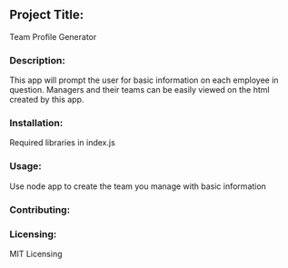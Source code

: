 ## Project Title: 
Team Profile Generator

### Description:
This app will prompt the user for basic information on each employee in question. Managers and their teams can be easily viewed on the html created by this app. 

### Installation:
Required libraries in index.js

### Usage: 
Use node app to create the team you manage with basic information

### Contributing: 


### Licensing:
MIT Licensing    